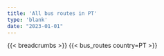 ```yaml
---
title: 'All bus routes in PT'
type: 'blank'
date: "2023-01-01"
---
```


{{< breadcrumbs >}}
{{< bus_routes country=PT >}}
